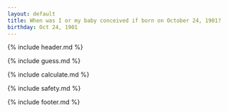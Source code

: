 ```yaml
---
layout: default
title: When was I or my baby conceived if born on October 24, 1901?
birthday: Oct 24, 1901
---
```


{% include header.md %}

{% include guess.md %}

{% include calculate.md %}

{% include safety.md %}

{% include footer.md %}



